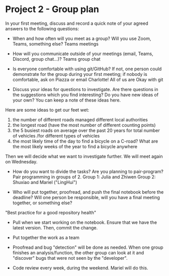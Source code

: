 # Project 2 - Group plan

In your first meeting, discuss and record a quick note of your agreed answers to the following questions:

- When and how often will you meet as a group? Will you use Zoom, Teams, something else?
Teams meetings

- How will you communicate outside of your meetings (email, Teams, Discord, group chat...)?
Teams group chat

- Is everyone comfortable with using git/GitHub? If not, one person could demonstrate for the group during your first meeting; if nobody is comfortable, ask on Piazza or email Charlotte!
All of us are Okay with git

- Discuss your ideas for questions to investigate. Are there questions in the suggestions which you find interesting? Do you have new ideas of your own? You can keep a note of these ideas here.

Here are some ideas to get our feet wet:

1. the number of different roads managed different local authorities
2. the longest road (have the most number of different counting points)
3. the 5 busiest roads on average over the past 20 years for total number of vehicles /for different types of vehicles
4. the most likely time of the day to find a bicycle on a C-road? What are the most likely weeks of the year to find a bicycle anywhere

Then we will decide what we want to investigate further. We will meet again on Wednesday.

- How do you want to divide the tasks? Are you planning to pair-program?
Pair programming in groups of 2. 
Group 1: Julia and Zhiwen
Group 2: Shuxiao and Mariel ("LingHui")

- Who will put together, proofread, and push the final notebook before the deadline? Will one person be responsible, will you have a final meeting together, or something else?

"Best practice for a good repository health"
- Pull when we start working on the notebook. Ensure that we have the latest version. Then, commit the change.

- Put together the work as a team

- Proofread and bug "detection" will be done as needed. When one group finishes an analysis/function, the other group can look at it and "discover" bugs that were not seen by the "developer".

- Code review every week, during the weekend. Mariel will do this. 